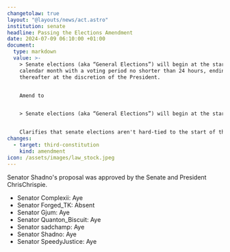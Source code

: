```yaml
---
changetolaw: true
layout: "@layouts/news/act.astro"
institution: senate
headline: Passing the Elections Amendment
date: 2024-07-09 06:10:00 +01:00
document:
  type: markdown
  value: >-
    > Senate elections (aka “General Elections”) will begin at the start of each
    calendar month with a voting period no shorter than 24 hours, ending shortly
    thereafter at the discretion of the President. 


    Amend to


    > Senate elections (aka “General Elections”) will begin at the start of each calendar month, or shortly thereafter. The voting period will begin with an announcement from the President or the Speaker of the Senate, whichever is first, which must list the lawful candidates and the rules of the election. The voting period will conclude exactly 24 hours after the announcement. Any votes cast or recast after that time will be disregarded.


    Clarifies that senate elections aren't hard-tied to the start of the month, clarifies that any gov official may open voting since thats how it has traditionally run, clarifies that voting concludes 24 hours after the starting message to avoid confusion.
changes:
  - target: third-constitution
    kind: amendment
icon: /assets/images/law_stock.jpeg
---
```

Senator Shadno's proposal was approved by the Senate and President ChrisChrispie.<!--more-->

- Senator Complexii: Aye
- Senator Forged_TK: Absent
- Senator Gjum: Aye
- Senator Quanton_Biscuit: Aye
- Senator sadchamp: Aye
- Senator Shadno: Aye
- Senator SpeedyJustice: Aye
